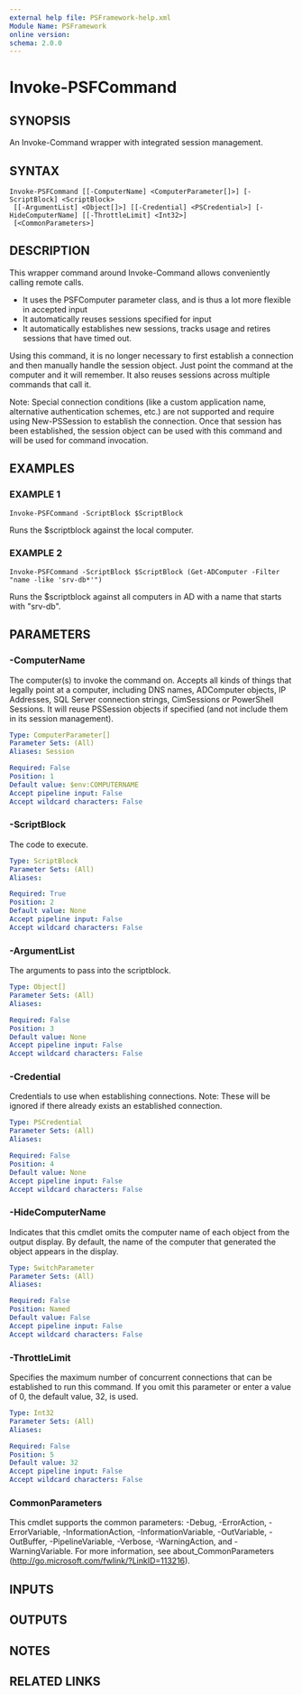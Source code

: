 ```yaml
---
external help file: PSFramework-help.xml
Module Name: PSFramework
online version:
schema: 2.0.0
---
```


# Invoke-PSFCommand

## SYNOPSIS
An Invoke-Command wrapper with integrated session management.

## SYNTAX

```
Invoke-PSFCommand [[-ComputerName] <ComputerParameter[]>] [-ScriptBlock] <ScriptBlock>
 [[-ArgumentList] <Object[]>] [[-Credential] <PSCredential>] [-HideComputerName] [[-ThrottleLimit] <Int32>]
 [<CommonParameters>]
```

## DESCRIPTION
This wrapper command around Invoke-Command allows conveniently calling remote calls.

- It uses the PSFComputer parameter class, and is thus a lot more flexible in accepted input
- It automatically reuses sessions specified for input
- It automatically establishes new sessions, tracks usage and retires sessions that have timed out.

Using this command, it is no longer necessary to first establish a connection and then manually handle the session object.
Just point the command at the computer and it will remember.
It also reuses sessions across multiple commands that call it.

Note:
Special connection conditions (like a custom application name, alternative authentication schemes, etc.) are not supported and require using New-PSSession to establish the connection.
Once that session has been established, the session object can be used with this command and will be used for command invocation.

## EXAMPLES

### EXAMPLE 1
```
Invoke-PSFCommand -ScriptBlock $ScriptBlock
```

Runs the $scriptblock against the local computer.

### EXAMPLE 2
```
Invoke-PSFCommand -ScriptBlock $ScriptBlock (Get-ADComputer -Filter "name -like 'srv-db*'")
```

Runs the $scriptblock against all computers in AD with a name that starts with "srv-db".

## PARAMETERS

### -ComputerName
The computer(s) to invoke the command on.
Accepts all kinds of things that legally point at a computer, including DNS names, ADComputer objects, IP Addresses, SQL Server connection strings, CimSessions or PowerShell Sessions.
It will reuse PSSession objects if specified (and not include them in its session management).

```yaml
Type: ComputerParameter[]
Parameter Sets: (All)
Aliases: Session

Required: False
Position: 1
Default value: $env:COMPUTERNAME
Accept pipeline input: False
Accept wildcard characters: False
```

### -ScriptBlock
The code to execute.

```yaml
Type: ScriptBlock
Parameter Sets: (All)
Aliases:

Required: True
Position: 2
Default value: None
Accept pipeline input: False
Accept wildcard characters: False
```

### -ArgumentList
The arguments to pass into the scriptblock.

```yaml
Type: Object[]
Parameter Sets: (All)
Aliases:

Required: False
Position: 3
Default value: None
Accept pipeline input: False
Accept wildcard characters: False
```

### -Credential
Credentials to use when establishing connections.
Note: These will be ignored if there already exists an established connection.

```yaml
Type: PSCredential
Parameter Sets: (All)
Aliases:

Required: False
Position: 4
Default value: None
Accept pipeline input: False
Accept wildcard characters: False
```

### -HideComputerName
Indicates that this cmdlet omits the computer name of each object from the output display.
By default, the name of the computer that generated the object appears in the display.

```yaml
Type: SwitchParameter
Parameter Sets: (All)
Aliases:

Required: False
Position: Named
Default value: False
Accept pipeline input: False
Accept wildcard characters: False
```

### -ThrottleLimit
Specifies the maximum number of concurrent connections that can be established to run this command.
If you omit this parameter or enter a value of 0, the default value, 32, is used.

```yaml
Type: Int32
Parameter Sets: (All)
Aliases:

Required: False
Position: 5
Default value: 32
Accept pipeline input: False
Accept wildcard characters: False
```

### CommonParameters
This cmdlet supports the common parameters: -Debug, -ErrorAction, -ErrorVariable, -InformationAction, -InformationVariable, -OutVariable, -OutBuffer, -PipelineVariable, -Verbose, -WarningAction, and -WarningVariable.
For more information, see about_CommonParameters (http://go.microsoft.com/fwlink/?LinkID=113216).

## INPUTS

## OUTPUTS

## NOTES

## RELATED LINKS
